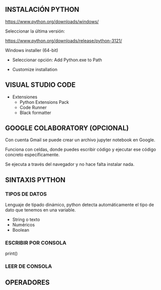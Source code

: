 
## INSTALACIÓN PYTHON

https://www.python.org/downloads/windows/

Seleccionar la última versión:

https://www.python.org/downloads/release/python-3121/

Windows installer (64-bit)

* Seleccionar opción: Add Python.exe to Path

* Customize installation

## VISUAL STUDIO CODE

* Extensiones
    * Python Extensions Pack
    * Code Runner
    * Black formatter


## GOOGLE COLABORATORY (OPCIONAL)

Con cuenta Gmail se puede crear un archivo jupyter notebook en Google.

Funciona con celdas, donde puedes escribir código y ejecutar ese código concreto específicamente.

Se ejecuta a través del navegador y no hace falta instalar nada.

## SINTAXIS PYTHON

### TIPOS DE DATOS

Lenguaje de tipado dinámico, python detecta automáticamente el tipo de dato que tenemos en una variable.

* String o texto
* Numéricos
* Boolean

### ESCRIBIR POR CONSOLA

print()

### LEER DE CONSOLA

## OPERADORES


